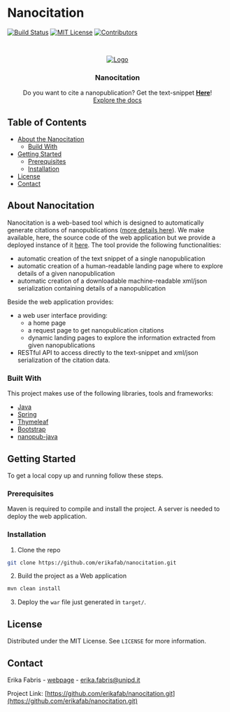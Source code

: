 # Nanocitation
<!-- PROJECT SHIELDS -->
[![Build Status][build-shield]]()
[![MIT License][license-shield]][license-url]
[![Contributors][link-shield]](http://nanocitation.dei.unipd.it)
<!-- [![LinkedIn][linkedin-shield]][linkedin-url] -->


<!-- PROJECT LOGO -->
<br />
<p align="center">
  <a href="https://nanocitation.dei.unipd.it">
    <img src="http://nanocitation.dei.unipd.it/img/Logo_righttext.png" alt="Logo">
  </a>

  <h3 align="center">Nanocitation</h3>

  <p align="center">
    Do you want to cite a nanopublication? Get the text-snippet <a href="https://nanocitation.dei.unipd.it"><strong>Here</strong></a>!
    <br/>
    <a href="https://github.com/erikafab/nanocitation.git">Explore the docs</a>
    <br/>
    <!-- <br/>
    <a href="">View Demo</a>
    ·
    <a href="">Report Bug</a>
    ·
    <a href="">Request Feature</a> -->
  </p>
</p>



<!-- TABLE OF CONTENTS -->
## Table of Contents

* [About the Nanocitation](#about-nanocitation)
  * [Build With](#build_with)
* [Getting Started](#getting-started)
  * [Prerequisites](#prerequisites)
  * [Installation](#installation)
* [License](#license)
* [Contact](#contact)



<!-- ABOUT THE PROJECT -->
## About Nanocitation

<!-- [![Nanocitation Screen][nc-logo]](https://example.com) -->

Nanocitation is a web-based tool which is designed to automatically generate citations of nanopublications ([more details here](http://nanopub.org/)). We make available, here, the source code of the web application but we provide a deployed instance of it [here](https://getbootstrap.com).
The tool provide the following functionalities:
* automatic creation of the text snippet of a single nanopublication
* automatic creation of a human-readable landing page where to explore details of a given nanopublication
* automatic creation of a downloadable machine-readable xml/json serialization containing details of a nanopublication

Beside the web application provides:
* a web user interface providing:
  * a home page
  * a request page to get nanopublication citations
  * dynamic landing pages to explore the information extracted from given nanopublications
* RESTful API to access directly to the text-snippet and xml/json serialization of the citation data.


### Built With
This project makes use of the following libraries, tools and frameworks:
* [Java](https://www.oracle.com/it/java/)
* [Spring](https://spring.io)
* [Thymeleaf](https://www.thymeleaf.org)
* [Bootstrap](https://getbootstrap.com)
* [nanopub-java](https://github.com/Nanopublication/nanopub-java)




<!-- GETTING STARTED -->
## Getting Started

To get a local copy up and running follow these steps.

### Prerequisites

Maven is required to compile and install the project. A server is needed to deploy the web application.



### Installation

1. Clone the repo
```sh
git clone https://github.com/erikafab/nanocitation.git
```
2. Build the project as a Web application
``` sh
mvn clean install
```
3.  Deploy the `war` file just generated in `target/`.


<!-- LICENSE -->
## License

Distributed under the MIT License. See `LICENSE` for more information.



<!-- CONTACT -->
## Contact

Erika Fabris - [webpage](http://www.dei.unipd.it/~fabriser/index.html) - erika.fabris@unipd.it

Project Link: [https://github.com/erikafab/nanocitation.git](https://github.com/erikafab/nanocitation.git)





<!-- MARKDOWN LINKS & IMAGES -->
[build-shield]: https://img.shields.io/badge/build-passing-brightgreen.svg?style=flat-square
[link-shield]: https://img.shields.io/badge/link-NanocitationWebApp-orange.svg?style=flat-square
[license-shield]: https://img.shields.io/badge/license-MIT-blue.svg?style=flat-square
[license-url]: https://choosealicense.com/licenses/mit
[linkedin-shield]: https://img.shields.io/badge/-LinkedIn-black.svg?style=flat-square&logo=linkedin&colorB=555
[linkedin-url]: https://linkedin.com/in/othneildrew
[product-screenshot]: https://raw.githubusercontent.com/othneildrew/Best-README-Template/master/screenshot.png
[nc-logo]: http://nanocitation.dei.unipd.it/img/Logo_righttext.png
